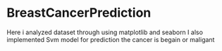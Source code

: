 # BreastCancerPrediction
Here  i analyzed dataset through using matplotlib and seaborn 
I also implemented Svm model for prediction the cancer is begain or maligant 
